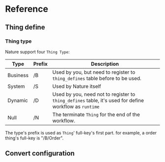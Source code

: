 # Reference



## Thing define

### Thing type

Nature support four `Thing Type`:

| Type     | Prefix | Description                                                  |
| -------- | ------ | ------------------------------------------------------------ |
| Business | /B     | Used by you, but need to register to `thing_defines` table before to be used. |
| System   | /S     | Used by Nature itself                                        |
| Dynamic  | /D     | Used by you, need not to register to `thing_defines` table, it's used for define workflow as `runtime` |
| Null     | /N     | The terminate `Thing` for the end of the workflow.           |

The type's prefix is used as `Thing`' full-key's first part. for example, a order thing's full-key is "/B/Order".

## Convert configuration

